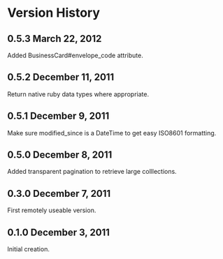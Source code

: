 # Version History

0.5.3
March 22, 2012
-----
Added BusinessCard#envelope_code attribute.

0.5.2
December 11, 2011
-----
Return native ruby data types where appropriate.

0.5.1
December 9, 2011
-----
Make sure modified\_since is a DateTime to get easy ISO8601 formatting.

0.5.0
December 8, 2011
-----
Added transparent pagination to retrieve large colllections.

0.3.0
December 7, 2011
-----
First remotely useable version.

0.1.0
December 3, 2011
-----
Initial creation.
